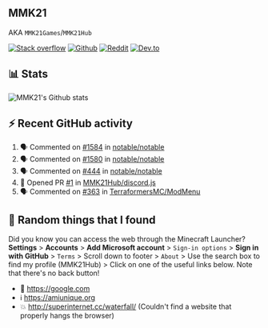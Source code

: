 ## MMK21
AKA `MMK21Games`/`MMK21Hub`

[![Stack overflow](https://img.shields.io/badge/Stack_Overflow-FE7A16?style=for-the-badge&logo=stack-overflow&logoColor=white)](https://stackoverflow.com/users/11519302/mmk21)
[![Github](https://img.shields.io/badge/GitHub-100000?style=for-the-badge&logo=github&logoColor=white)](https://github.com/MMK21Hub)
[![Reddit](https://img.shields.io/badge/Reddit-FF4500?style=for-the-badge&logo=reddit&logoColor=white)](https://www.reddit.com/user/mmk21games)
[![Dev.to](https://img.shields.io/badge/dev.to-0A0A0A?style=for-the-badge&logo=dev.to&logoColor=white)](https://dev.to/mmk21)

## 📊 Stats 

![MMK21's Github stats](https://github-readme-stats.vercel.app/api?username=MMK21Hub&show_icons=true&theme=dark&bg_color=171b22&text_color=CCCCCC&hide_border=true)

## ⚡ Recent GitHub activity

<!--START_SECTION:activity-->
1. 🗣 Commented on [#1584](https://github.com/notable/notable/issues/1584) in [notable/notable](https://github.com/notable/notable)
2. 🗣 Commented on [#1580](https://github.com/notable/notable/issues/1580) in [notable/notable](https://github.com/notable/notable)
3. 🗣 Commented on [#444](https://github.com/notable/notable/issues/444) in [notable/notable](https://github.com/notable/notable)
4. 💪 Opened PR [#1](https://github.com/MMK21Hub/discord.js/pull/1) in [MMK21Hub/discord.js](https://github.com/MMK21Hub/discord.js)
5. 🗣 Commented on [#363](https://github.com/TerraformersMC/ModMenu/issues/363) in [TerraformersMC/ModMenu](https://github.com/TerraformersMC/ModMenu)
<!--END_SECTION:activity-->

## 🙂 Random things that I found

Did you know you can access the web through the Minecraft Launcher? **Settings** > **Accounts** > **Add Microsoft account** > `Sign-in options` > **Sign in with GitHub** > `Terms` > Scroll down to footer > `About` > Use the search box to find my profile (MMK21Hub) > Click on one of the useful links below. Note that there's no back button!

* 🔎 <https://google.com>
* ℹ️ <https://amiunique.org>
* 💥 <http://superinternet.cc/waterfall/> (Couldn't find a website that properly hangs the browser)
